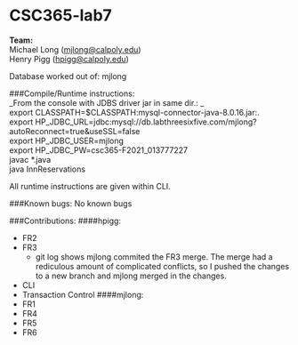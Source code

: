 # CSC365-lab7

**Team:** <br />
Michael Long (mjlong@calpoly.edu) <br />
Henry Pigg (hpigg@calpoly.edu) <br />

Database worked out of: mjlong

###Compile/Runtime instructions: <br />
_From the console with JDBS driver jar in same dir.: _ <br />
export CLASSPATH=$CLASSPATH:mysql-connector-java-8.0.16.jar:. <br />
export HP_JDBC_URL=jdbc:mysql://db.labthreesixfive.com/mjlong?autoReconnect=true\&useSSL=false <br />
export HP_JDBC_USER=mjlong <br />
export HP_JDBC_PW=csc365-F2021_013777227 <br />
javac *.java <br />
java InnReservations <br />

All runtime instructions are given within CLI.

###Known bugs:
No known bugs

###Contributions:
####hpigg:
* FR2
* FR3
    * git log shows mjlong commited the FR3 merge. The merge had a rediculous amount of complicated 
    conflicts, so I pushed the changes to a new branch and mjlong merged in the changes.
* CLI
* Transaction Control
####mjlong:
* FR1
* FR4
* FR5
* FR6
